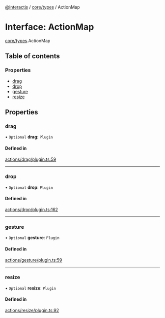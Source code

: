 [@interactjs](../README.md) / [core/types](../modules/core_types.md) / ActionMap

# Interface: ActionMap

[core/types](../modules/core_types.md).ActionMap

## Table of contents

### Properties

- [drag](core_types.ActionMap.md#drag)
- [drop](core_types.ActionMap.md#drop)
- [gesture](core_types.ActionMap.md#gesture)
- [resize](core_types.ActionMap.md#resize)

## Properties

### drag

• `Optional` **drag**: `Plugin`

#### Defined in

[actions/drag/plugin.ts:59](https://github.com/taye/interact.js/blob/5ca9fe72/packages/@interactjs/actions/drag/plugin.ts#L59)

___

### drop

• `Optional` **drop**: `Plugin`

#### Defined in

[actions/drop/plugin.ts:162](https://github.com/taye/interact.js/blob/5ca9fe72/packages/@interactjs/actions/drop/plugin.ts#L162)

___

### gesture

• `Optional` **gesture**: `Plugin`

#### Defined in

[actions/gesture/plugin.ts:59](https://github.com/taye/interact.js/blob/5ca9fe72/packages/@interactjs/actions/gesture/plugin.ts#L59)

___

### resize

• `Optional` **resize**: `Plugin`

#### Defined in

[actions/resize/plugin.ts:92](https://github.com/taye/interact.js/blob/5ca9fe72/packages/@interactjs/actions/resize/plugin.ts#L92)
